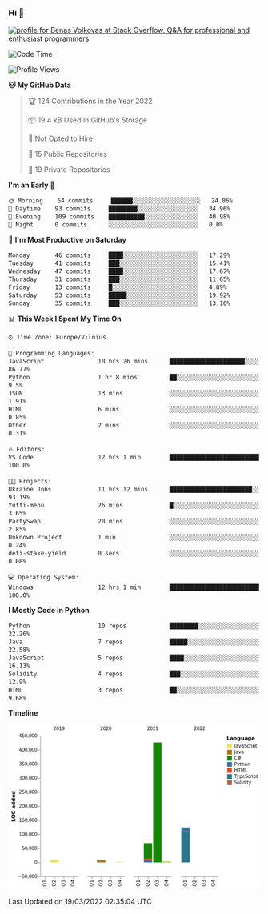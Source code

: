 ### Hi 👋
<a href="https://stackoverflow.com/users/14954249/benas-volkovas"><img src="https://stackoverflow.com/users/flair/14954249.png?theme=dark" width="208" height="58" alt="profile for Benas Volkovas at Stack Overflow, Q&amp;A for professional and enthusiast programmers" title="profile for Benas Volkovas at Stack Overflow, Q&amp;A for professional and enthusiast programmers"></a>

<!--START_SECTION:waka-->
![Code Time](http://img.shields.io/badge/Code%20Time-597%20hrs%2046%20mins-blue)

![Profile Views](http://img.shields.io/badge/Profile%20Views-0-blue)

**🐱 My GitHub Data** 

> 🏆 124 Contributions in the Year 2022
 > 
> 📦 19.4 kB Used in GitHub's Storage 
 > 
> 🚫 Not Opted to Hire
 > 
> 📜 15 Public Repositories 
 > 
> 🔑 19 Private Repositories  
 > 
**I'm an Early 🐤** 

```text
🌞 Morning    64 commits     ██████░░░░░░░░░░░░░░░░░░░   24.06% 
🌆 Daytime    93 commits     ████████░░░░░░░░░░░░░░░░░   34.96% 
🌃 Evening    109 commits    ██████████░░░░░░░░░░░░░░░   40.98% 
🌙 Night      0 commits      ░░░░░░░░░░░░░░░░░░░░░░░░░   0.0%

```
📅 **I'm Most Productive on Saturday** 

```text
Monday       46 commits     ████░░░░░░░░░░░░░░░░░░░░░   17.29% 
Tuesday      41 commits     ███░░░░░░░░░░░░░░░░░░░░░░   15.41% 
Wednesday    47 commits     ████░░░░░░░░░░░░░░░░░░░░░   17.67% 
Thursday     31 commits     ███░░░░░░░░░░░░░░░░░░░░░░   11.65% 
Friday       13 commits     █░░░░░░░░░░░░░░░░░░░░░░░░   4.89% 
Saturday     53 commits     █████░░░░░░░░░░░░░░░░░░░░   19.92% 
Sunday       35 commits     ███░░░░░░░░░░░░░░░░░░░░░░   13.16%

```


📊 **This Week I Spent My Time On** 

```text
⌚︎ Time Zone: Europe/Vilnius

💬 Programming Languages: 
JavaScript               10 hrs 26 mins      █████████████████████░░░░   86.77% 
Python                   1 hr 8 mins         ██░░░░░░░░░░░░░░░░░░░░░░░   9.5% 
JSON                     13 mins             ░░░░░░░░░░░░░░░░░░░░░░░░░   1.91% 
HTML                     6 mins              ░░░░░░░░░░░░░░░░░░░░░░░░░   0.85% 
Other                    2 mins              ░░░░░░░░░░░░░░░░░░░░░░░░░   0.31%

🔥 Editors: 
VS Code                  12 hrs 1 min        █████████████████████████   100.0%

🐱‍💻 Projects: 
Ukraine Jobs             11 hrs 12 mins      ███████████████████████░░   93.19% 
Yuffi-menu               26 mins             █░░░░░░░░░░░░░░░░░░░░░░░░   3.65% 
PartySwap                20 mins             ░░░░░░░░░░░░░░░░░░░░░░░░░   2.85% 
Unknown Project          1 min               ░░░░░░░░░░░░░░░░░░░░░░░░░   0.24% 
defi-stake-yield         0 secs              ░░░░░░░░░░░░░░░░░░░░░░░░░   0.08%

💻 Operating System: 
Windows                  12 hrs 1 min        █████████████████████████   100.0%

```

**I Mostly Code in Python** 

```text
Python                   10 repos            ████████░░░░░░░░░░░░░░░░░   32.26% 
Java                     7 repos             █████░░░░░░░░░░░░░░░░░░░░   22.58% 
JavaScript               5 repos             ████░░░░░░░░░░░░░░░░░░░░░   16.13% 
Solidity                 4 repos             ███░░░░░░░░░░░░░░░░░░░░░░   12.9% 
HTML                     3 repos             ██░░░░░░░░░░░░░░░░░░░░░░░   9.68%

```


**Timeline**

![Chart not found](https://raw.githubusercontent.com/BenasVolkovas/BenasVolkovas/main/charts/bar_graph.png) 


 Last Updated on 19/03/2022 02:35:04 UTC
<!--END_SECTION:waka-->
